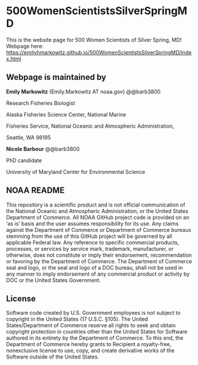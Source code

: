 # 500WomenScientistsSilverSpringMD
This is the website page for 500 Women Scientists of Silver Spring, MD! Webpage here: https://emilyhmarkowitz.github.io/500WomenScientistsSilverSpringMD/index.html

## Webpage is maintained by

**Emily Markowitz** (Emily.Markowitz AT noaa.gov) @@barb3800

Research Fisheries Biologist

Alaska Fisheries Science Center, National Marine

Fisheries Service, National Oceanic and Atmospheric Administration,

Seattle, WA 98195


**Nicole Barbour** @@barb3800

PhD candidate

University of Maryland Center for Environmental Science


## NOAA README

This repository is a scientific product and is not official communication of the National Oceanic and Atmospheric Administration, or the United States Department of Commerce. All NOAA GitHub project code is provided on an ‘as is’ basis and the user assumes responsibility for its use. Any claims against the Department of Commerce or Department of Commerce bureaus stemming from the use of this GitHub project will be governed by all applicable Federal law. Any reference to specific commercial products, processes, or services by service mark, trademark, manufacturer, or otherwise, does not constitute or imply their endorsement, recommendation or favoring by the Department of Commerce. The Department of Commerce seal and logo, or the seal and logo of a DOC bureau, shall not be used in any manner to imply endorsement of any commercial product or activity by DOC or the United States Government.

## License

Software code created by U.S. Government employees is not subject to copyright in the United States (17 U.S.C. §105). The United States/Department of Commerce reserve all rights to seek and obtain copyright protection in countries other than the United States for Software authored in its entirety by the Department of Commerce. To this end, the Department of Commerce hereby grants to Recipient a royalty-free, nonexclusive license to use, copy, and create derivative works of the Software outside of the United States.

